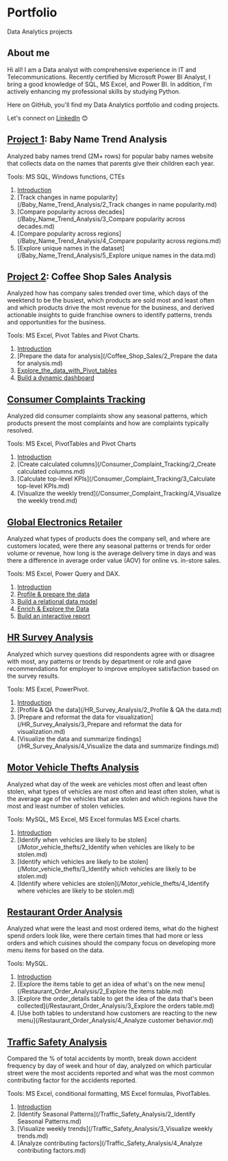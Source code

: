 # Portfolio
Data Analytics projects

## About me
Hi all! I am a Data analyst with comprehensive experience in IT and Telecommunications. Recently certified by Microsoft Power BI Analyst, I bring a good knowledge of SQL, MS Excel, and Power BI. In addition, I'm actively enhancing my professional skills by studying Python. 

Here on GitHub, you'll find my Data Analytics portfolio and coding projects.

Let's connect on [LinkedIn](https://www.linkedin.com/in/gaukhar-omar-2b874925/) :blush:

## [Project 1](https://github.com/Gaukharik/portfolio/blob/main/Baby_Name_Trend_Analysis/1_Introduction.md): Baby Name Trend Analysis
Analyzed baby names trend (2M+ rows) for popular baby names website that collects data on the names that parents give their children each year.

Tools: MS SQL, Windows functions, CTEs

1. [Introduction](/Baby_Name_Trend_Analysis/1_Introduction.md)
2. [Track changes in name popularity](/Baby_Name_Trend_Analysis/2_Track changes in name popularity.md)
3. [Compare popularity across decades](/Baby_Name_Trend_Analysis/3_Compare popularity across decades.md)
4. [Compare popularity across regions](/Baby_Name_Trend_Analysis/4_Compare popularity across regions.md)
5. [Explore unique names in the dataset](/Baby_Name_Trend_Analysis/5_Explore unique names in the data.md)

## [Project 2](https://github.com/Gaukharik/portfolio/blob/main/Coffee_Shop_Sales/1_Intoduction.md): Coffee Shop Sales Analysis
Analyzed how has company sales trended over time, which days of the weektend to be the busiest, which products are sold most and least often and which products drive the most revenue for the business, and derived actionable insights to guide franchise owners to identify patterns, trends and opportunities for the business.

Tools: MS Excel, Pivot Tables and Pivot Charts.

1. [Introduction](/Coffee_Shop_Sales/1_Intoduction.md)
2. [Prepare the data for analysis](/Coffee_Shop_Sales/2_Prepare the data for analysis.md)
3. [Explore_the_data_with_Pivot_tables](/Coffee_Shop_Sales/3_Explore_the_data_with_Pivot_tables.md)
4. [Build a dynamic dashboard](/Coffee_Shop_Sales/4_Build_a_dynamic_dashboard.md)

## [Consumer Complaints Tracking](https://github.com/Gaukharik/portfolio/blob/main/Consumer_Complaint_Tracking/1_Introduction.md)
Analyzed did consumer complaints show any seasonal patterns, which products present the most complaints and how are complaints typically resolved. 

Tools: MS Excel, PivotTables and Pivot Charts

1. [Introduction](/Consumer_Complaint_Tracking/1_Introduction.md)
2. [Create calculated columns](/Consumer_Complaint_Tracking/2_Create calculated columns.md)
3. [Calculate top-level KPIs](/Consumer_Complaint_Tracking/3_Calculate top-level KPIs.md)
4. [Visualize the weekly trend](/Consumer_Complaint_Tracking/4_Visualize the weekly trend.md)

## [Global Electronics Retailer](https://github.com/Gaukharik/portfolio/blob/main/Global_Electronics_Retailer/1_Introduction.md)
Analyzed what types of products does the company sell, and where are customers located, were there any seasonal patterns or trends for order volume or revenue, how long is the average delivery time in days and was there a difference in average order value (AOV) for online vs. in-store sales.

Tools: MS Excel, Power Query and DAX.

1. [Introduction](/Global_Electronics_Retailer/1_Introduction.md)
2. [Profile & prepare the data](/Global_Electronics_Retailer/2_Profile_and_prepare_the_data.md)
3. [Build a relational data model](/Global_Electronics_Retailer/3_Build_a_relational_model.md)
4. [Enrich & Explore the Data](/Global_Electronics_Retailer/4_Enrich_and_explore_the_data.md)
5. [Build an interactive report](/Global_Electronics_Retailer/5_Build_an_interactive_report.md)

## [HR Survey Analysis](https://github.com/Gaukharik/portfolio/blob/main/HR_Survey_Analysis/1_Introduction.md#hr-survey-analysis)
Analyzed which survey questions did respondents agree with or disagree with most, any patterns or trends by department or role and gave recommendations for employer to improve employee satisfaction based on the survey results.

Tools: MS Excel, PowerPivot.

1. [Introduction](/HR_Survey_Analysis/1_Introduction.md)
2. [Profile & QA the data](/HR_Survey_Analysis/2_Profile & QA the data.md)
3. [Prepare and reformat the data for visualization](/HR_Survey_Analysis/3_Prepare and reformat the data for visualization.md)
4. [Visualize the data and summarize findings](/HR_Survey_Analysis/4_Visualize the data and summarize findings.md)

## [Motor Vehicle Thefts Analysis](https://github.com/Gaukharik/portfolio/blob/main/Motor_vehicle_thefts/1_Introduction.md)
Analyzed what day of the week are vehicles most often and least often stolen, what types of vehicles are most often and least often stolen, what is the average age of the vehicles that are stolen and which regions have the most and least number of stolen vehicles.

Tools: MySQL, MS Excel, MS Excel formulas MS Excel charts.

1. [Introduction](/Motor_vehicle_thefts/1_Introduction.md)
2. [Identify when vehicles are likely to be stolen](/Motor_vehicle_thefts/2_Identify when vehicles are likely to be stolen.md)
3. [Identify which vehicles are likely to be stolen](/Motor_vehicle_thefts/3_Identify which vehicles are likely to be stolen.md)
4. [Identify where vehicles are stolen](/Motor_vehicle_thefts/4_Identify where vehicles are likely to be stolen.md)

## [Restaurant Order Analysis](https://github.com/Gaukharik/portfolio/blob/main/Restaurant_Order_Analysis/1_Introduction.md)
Analyzed what were the least and most ordered items, what do the highest spend orders look like, were there certain times that had more or less orders and which cuisines should the company focus on developing more menu items for based on the data. 

Tools: MySQL.

1. [Introduction](/Restaurant_Order_Analysis/1_Introduction.md)
2. [Explore the items table to get an idea of what's on the new menu](/Restaurant_Order_Analysis/2_Explore the items table.md)
3. [Explore the order_details table to get the idea of the data that's been collected](/Restaurant_Order_Analysis/3_Explore the orders table.md)
4. [Use both tables to understand how customers are reacting to the new menu](/Restaurant_Order_Analysis/4_Analyze customer behavior.md)

## [Traffic Safety Analysis](https://github.com/Gaukharik/portfolio/blob/main/Traffic_Safety_Analysis/1_Introduction.md)
Compared the % of total accidents by month, break down accident frequency by day of week and hour of day, analyzed on which particular street were the most accidents reported and what was the most common contributing factor for the accidents reported. 

Tools: MS Excel, conditional formatting, MS Excel formulas, PivotTables.

1. [Introduction](/Traffic_Safety_Analysis/1_Introduction.md)
2. [Identify Seasonal Patterns](/Traffic_Safety_Analysis/2_Identify Seasonal Patterns.md)
3. [Visualize weekly trends](/Traffic_Safety_Analysis/3_Visualize weekly trends.md)
4. [Analyze contributing factors](/Traffic_Safety_Analysis/4_Analyze contributing factors.md)
